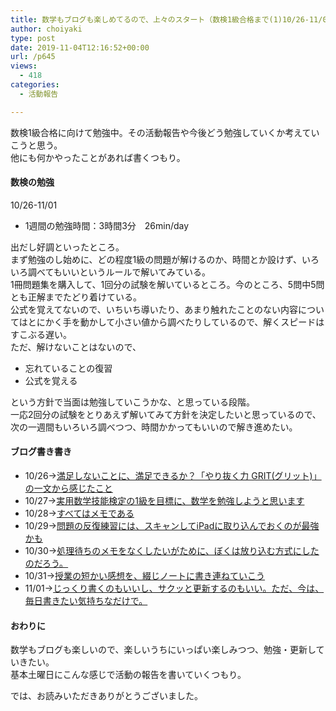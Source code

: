 ```yaml
---
title: 数学もブログも楽しめてるので、上々のスタート（数検1級合格まで(1)10/26-11/01）
author: choiyaki
type: post
date: 2019-11-04T12:16:52+00:00
url: /p645
views:
  - 418
categories:
  - 活動報告

---
```

数検1級合格に向けて勉強中。その活動報告や今後どう勉強していくか考えていこうと思う。  
他にも何かやったことがあれば書くつもり。

#### 数検の勉強

10/26-11/01

  * 1週間の勉強時間：3時間3分　26min/day

出だし好調といったところ。  
まず勉強のし始めに、どの程度1級の問題が解けるのか、時間とか設けず、いろいろ調べてもいいというルールで解いてみている。  
1冊問題集を購入して、1回分の試験を解いているところ。今のところ、5問中5問とも正解までたどり着けている。  
公式を覚えてないので、いちいち導いたり、あまり触れたことのない内容についてはとにかく手を動かして小さい値から調べたりしているので、解くスピードはすこぶる遅い。  
ただ、解けないことはないので、

  * 忘れていることの復習
  * 公式を覚える

という方針で当面は勉強していこうかな、と思っている段階。  
一応2回分の試験をとりあえず解いてみて方針を決定したいと思っているので、次の一週間もいろいろ調べつつ、時間かかってもいいので解き進めたい。

#### ブログ書き書き

  * 10/26→[満足しないことに、満足できるか？「やり抜く力 GRIT(グリット)」の一文から感じたこと][1]
  * 10/27→[実用数学技能検定の1級を目標に、数学を勉強しようと思います][2]
  * 10/28→[すべてはメモである][3]
  * 10/29→[問題の反復練習には、スキャンしてiPadに取り込んでおくのが最強かも][4]
  * 10/30→[処理待ちのメモをなくしたいがために、ぼくは放り込む方式にしたのだろう。][5]
  * 10/31→[授業の短かい感想を、綴じノートに書き連ねていこう][6]
  * 11/01→[じっくり書くのもいいし、サクッと更新するのもいい。ただ、今は、毎日書きたい気持ちなだけで。][7]

#### おわりに

数学もブログも楽しいので、楽しいうちにいっぱい楽しみつつ、勉強・更新していきたい。  
基本土曜日にこんな感じで活動の報告を書いていくつもり。

では、お読みいただきありがとうございました。

 [1]: https://choiyaki.com/?p=625
 [2]: https://choiyaki.com/?p=630
 [3]: https://choiyaki.com/?p=632
 [4]: https://choiyaki.com/?p=634
 [5]: https://choiyaki.com/?p=636
 [6]: https://choiyaki.com/?p=640
 [7]: https://choiyaki.com/?p=643